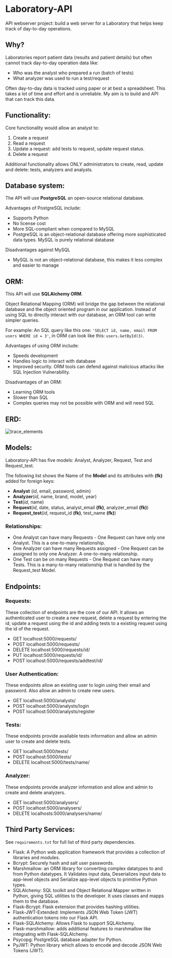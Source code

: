 # Laboratory-API
API webserver project: build a web server for a Laboratory that helps keep track of day-to-day operations.

## Why?
Laboratories report patient data (results and patient details) but often cannot track day-to-day operation data like:
- Who was the analyst who prepared a run (batch of tests)
- What analyzer was used to run a test/request

Often day-to-day data is tracked using paper or at best a spreadsheet. This takes a lot of time and effort and is unreliable. My aim is to build and API that can track this data.

## Functionality:
Core functionality would allow an analyst to:
1. Create a request
2. Read a request
3. Update a request: add tests to request, update request status.
4. Delete a request

Additional functionality allows ONLY administrators to create, read, update and delete: tests, analyzers and analysts.

## Database system:
The API will use **PostgreSQL** an open-source relational database. 

Advantages of PostgreSQL include:
- Supports Python
- No license cost
- More SQL-compliant when compared to MySQL
- PostgreSQL is an object-relational database offering more sophisticated data types. MySQL is purely relational database

Disadvantages against MySQL 
- MySQL is not an object-relational database, this makes it less complex and easier to manage

## ORM:
This API will use **SQLAlchemy ORM**.

Object Relational Mapping (ORM) will bridge the gap between the relational database and the object oriented program in our application. Instead of using SQL to directly interact with our database, an ORM tool can write simpler queries.

For example:
An SQL query like this one: `'SELECT id, name, email FROM users WHERE id = 3'`, in ORM can look like this: `users.GetById(3)`. 

Advantages of using  ORM include:
- Speeds development 
- Handles logic to interact with database
- Improved security. ORM tools can defend against malicious attacks like SQL Injection Vulnerability.

Disadvantages of an ORM:
- Learning ORM tools
- Slower than SQL
- Complex queries may not be possible with ORM and will need SQL

## ERD:
![trace_elements](https://user-images.githubusercontent.com/85352176/226087292-a4bbba8c-b124-47f1-a3a9-435b11383406.png)

## Models:
Laboratory-API has five models: Analyst, Analyzer, Request, Test and Request_test.

The following list shows the Name of the **Model** and its attributes with **(fk)** added for foreign keys:
- **Analyst** (*id*, email, password, admin)
- **Analyzer**(*id*, name, brand, model, year)
- **Test**(*id*, name)
- **Request**(*id*, date, status, analyst_email **(fk)**, analyzer_email **(fk)**)
- **Request_test**(*id*, request_id **(fk)**, test_name **(fk)**)

### Relationships:
- One Analyst can have many Requests - One Request can have only one Analyst. This is a one-to-many relationship.
- One Analyzer can have many Requests assigned - One Request can be assigned to only one Analyzer. A one-to-many relationship.
- One Test can be on many Requests - One Request can have many Tests. This is a many-to-many relationship that is handled by the Request_test Model.

## Endpoints:

### Requests:

These collection of endpoints are the core of our API. It allows an authenticated user to create a new request, delete a request by entering the id, update a request using the id and adding tests to a existing request using the id of the request. 

- GET localhost:5000/requests/
- POST localhost:5000/requests/
- DELETE localhost:5000/requests/id/
- PUT localhost:5000/requests/id/
- POST localhost:5000/requests/addtest/id/

### User Authentication:

These endpoints allow an existing user to login using their email and password. Also allow an admin to create new users.

- GET localhost:5000/analysts/
- POST localhost:5000/analysts/login
- POST localhost:5000/analysts/register

### Tests:

These endpoints provide available tests information and allow an admin user to create and delete tests.

- GET localhost:5000/tests/
- POST localhost:5000/tests/
- DELETE localhost:5000/tests/name/

### Analyzer:

These endpoints provide analyzer information and allow and admin to create and delete analyzers. 
- GET localhost:5000/analysers/
- POST localhost:5000/analysers/
- DELETE localhosts:5000/analysers/name/


## Third Party Services:
See  `requirements.txt` for full list of third party dependencies. 

- Flask: A Python web application framework that provides a collection of libraries and modules.
- Bcrypt: Securely hash and salt user passwords.
- Marshmallow: an ORM library for converting complex datatypes to and from Python datatypes. It Validates input data, Deserializes input data to app-level objects and Serialize app-level objects to primitive Python types.
- SQLAlchemy: SQL toolkit and Object Relational Mapper written in Python, giving SQL utilities to the developer. It uses classes and mapps them to the database.
- Flask-Bcrypt: Flask extension that provides hashing utilities.
- Flask-JWT-Extended: Implements JSON Web Token (JWT) authentication tokens into our Flask API.
- Flask-SQLAlchemy: Allows Flask to support SQLAlchemy.
- Flask-marshmallow: adds additional features to marshmallow like integrating with Flask-SQLAlchemy.
- Psycopg: PostgreSQL database adapter for Python.
- PyJWT: Python library which allows to encode and decode JSON Web Tokens (JWT).
